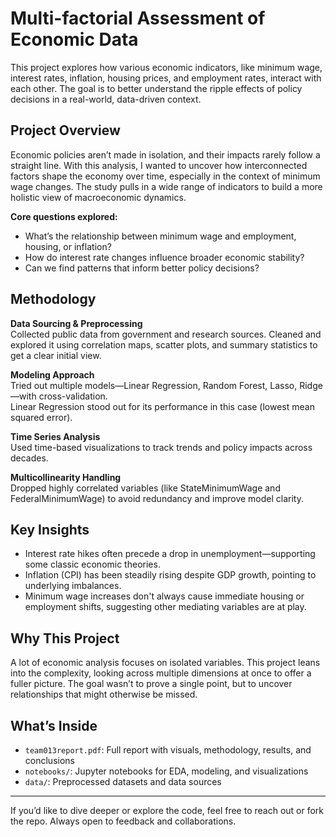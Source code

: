 # Multi-factorial Assessment of Economic Data
This project explores how various economic indicators, like minimum wage, interest rates, inflation, housing prices, and employment rates, interact with each other. The goal is to better understand the ripple effects of policy decisions in a real-world, data-driven context.

## Project Overview

Economic policies aren’t made in isolation, and their impacts rarely follow a straight line. With this analysis, I wanted to uncover how interconnected factors shape the economy over time, especially in the context of minimum wage changes. The study pulls in a wide range of indicators to build a more holistic view of macroeconomic dynamics.

**Core questions explored:**
- What’s the relationship between minimum wage and employment, housing, or inflation?
- How do interest rate changes influence broader economic stability?
- Can we find patterns that inform better policy decisions?

## Methodology

**Data Sourcing & Preprocessing**  
Collected public data from government and research sources. Cleaned and explored it using correlation maps, scatter plots, and summary statistics to get a clear initial view.

**Modeling Approach**  
Tried out multiple models—Linear Regression, Random Forest, Lasso, Ridge—with cross-validation.  
Linear Regression stood out for its performance in this case (lowest mean squared error).

**Time Series Analysis**  
Used time-based visualizations to track trends and policy impacts across decades.

**Multicollinearity Handling**  
Dropped highly correlated variables (like StateMinimumWage and FederalMinimumWage) to avoid redundancy and improve model clarity.

## Key Insights

- Interest rate hikes often precede a drop in unemployment—supporting some classic economic theories.
- Inflation (CPI) has been steadily rising despite GDP growth, pointing to underlying imbalances.
- Minimum wage increases don't always cause immediate housing or employment shifts, suggesting other mediating variables are at play.

## Why This Project

A lot of economic analysis focuses on isolated variables. This project leans into the complexity, looking across multiple dimensions at once to offer a fuller picture. The goal wasn’t to prove a single point, but to uncover relationships that might otherwise be missed.

## What’s Inside

- `team013report.pdf`: Full report with visuals, methodology, results, and conclusions
- `notebooks/`: Jupyter notebooks for EDA, modeling, and visualizations
- `data/`: Preprocessed datasets and data sources

---

If you’d like to dive deeper or explore the code, feel free to reach out or fork the repo. Always open to feedback and collaborations.
